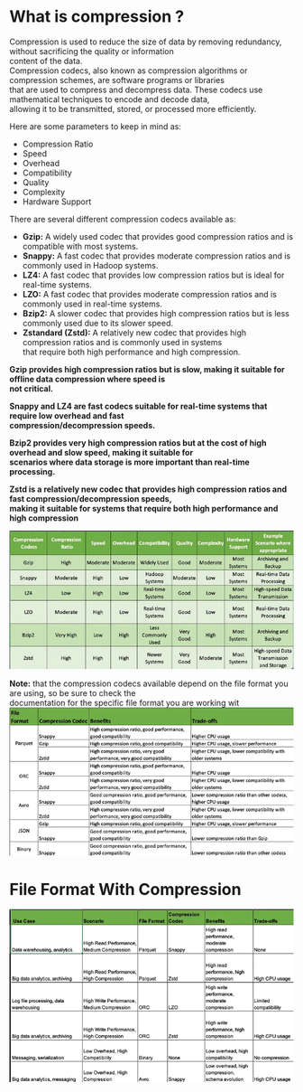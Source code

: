 # What is compression ?
Compression is used to reduce the size of data by removing redundancy, without sacrificing the quality or information  
content of the data.  
Compression codecs, also known as compression algorithms or compression schemes, are software programs or libraries  
that are used to compress and decompress data. These codecs use mathematical techniques to encode and decode data,  
allowing it to be transmitted, stored, or processed more efficiently.

Here are some parameters to keep in mind as:
- Compression Ratio
- Speed
- Overhead
- Compatibility
- Quality
- Complexity
- Hardware Support 

There are several different compression codecs available as:

- __Gzip:__ A widely used codec that provides good compression ratios and is compatible with most systems.
- __Snappy:__ A fast codec that provides moderate compression ratios and is commonly used in Hadoop systems.
- __LZ4:__ A fast codec that provides low compression ratios but is ideal for real-time systems.
- __LZO:__ A fast codec that provides moderate compression ratios and is commonly used in real-time systems.
- __Bzip2:__ A slower codec that provides high compression ratios but is less commonly used due to its slower speed.
- __Zstandard (Zstd):__ A relatively new codec that provides high compression ratios and is commonly used in systems  
  that require both high performance and high compression.

__Gzip provides high compression ratios but is slow, making it suitable for offline data compression where speed is  
not critical.__  

__Snappy and LZ4 are fast codecs suitable for real-time systems that require low overhead and fast  
compression/decompression speeds.__  

__Bzip2 provides very high compression ratios but at the cost of high overhead and slow speed, making it suitable for  
scenarios where data storage is more important than real-time processing.__  

__Zstd is a relatively new codec that provides high compression ratios and fast compression/decompression speeds,  
making it suitable for systems that require both high performance and high compression__

![img.png](images/compression.png)

__Note:__ that the compression codecs available depend on the file format you are using, so be sure to check the  
documentation for the specific file format you are working wit  
![img.png](images/file_format_compress.png)

# File Format With Compression
![img.png](images/file_format_compression_combo.png)